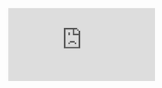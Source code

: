 
<embed src="https://github.com/davidna22/ChessModel/blob/af00046cf506d99d729ec82481f47d5024cfb382/Brief%20Overview.pdf" type="application/pdf" />
